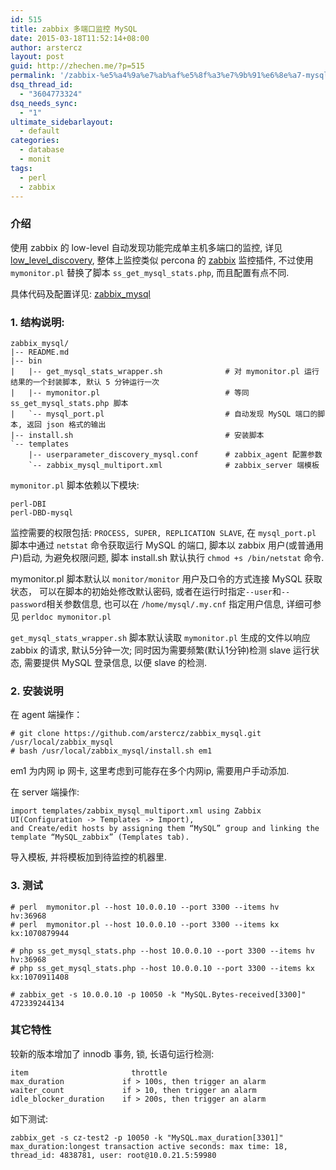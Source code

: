 ```yaml
---
id: 515
title: zabbix 多端口监控 MySQL
date: 2015-03-18T11:52:14+08:00
author: arstercz
layout: post
guid: http://zhechen.me/?p=515
permalink: '/zabbix-%e5%a4%9a%e7%ab%af%e5%8f%a3%e7%9b%91%e6%8e%a7-mysql/'
dsq_thread_id:
  - "3604773324"
dsq_needs_sync:
  - "1"
ultimate_sidebarlayout:
  - default
categories:
  - database
  - monit
tags:
  - perl
  - zabbix
---
```

### 介绍
使用 zabbix 的 low-level 自动发现功能完成单主机多端口的监控, 详见[low_level_discovery](https://www.zabbix.com/documentation/2.2/manual/discovery/low_level_discovery), 整体上监控类似 percona 的 [zabbix](http://www.percona.com/doc/percona-monitoring-plugins/1.1/zabbix/index.html) 监控插件, 不过使用 `mymonitor.pl` 替换了脚本 `ss_get_mysql_stats.php`, 而且配置有点不同.

具体代码及配置详见: [zabbix_mysql](https://github.com/arstercz/zabbix_mysql)


### 1. 结构说明:
```
zabbix_mysql/
|-- README.md
|-- bin
|   |-- get_mysql_stats_wrapper.sh              # 对 mymonitor.pl 运行结果的一个封装脚本, 默认 5 分钟运行一次
|   |-- mymonitor.pl                            # 等同 ss_get_mysql_stats.php 脚本
|   `-- mysql_port.pl                           # 自动发现 MySQL 端口的脚本, 返回 json 格式的输出
|-- install.sh                                  # 安装脚本
`-- templates
    |-- userparameter_discovery_mysql.conf      # zabbix_agent 配置参数
    `-- zabbix_mysql_multiport.xml              # zabbix_server 端模板
```

`mymonitor.pl` 脚本依赖以下模块:
```
perl-DBI
perl-DBD-mysql
```
监控需要的权限包括: `PROCESS, SUPER, REPLICATION SLAVE`, 在 `mysql_port.pl` 脚本中通过 `netstat` 命令获取运行 MySQL 的端口, 脚本以 zabbix 用户(或普通用户)启动, 为避免权限问题, 脚本 install.sh 默认执行 `chmod +s /bin/netstat` 命令.

mymonitor.pl 脚本默认以 `monitor/monitor` 用户及口令的方式连接 MySQL 获取状态， 可以在脚本的初始处修改默认密码, 或者在运行时指定`--user`和`--password`相关参数信息, 也可以在 `/home/mysql/.my.cnf` 指定用户信息, 详细可参见 `perldoc mymonitor.pl`

`get_mysql_stats_wrapper.sh` 脚本默认读取 `mymonitor.pl` 生成的文件以响应 zabbix 的请求, 默认5分钟一次; 同时因为需要频繁(默认1分钟)检测 slave 运行状态, 需要提供 MySQL 登录信息, 以便 slave 的检测.

### 2. 安装说明
在 agent 端操作：
```
# git clone https://github.com/arstercz/zabbix_mysql.git /usr/local/zabbix_mysql
# bash /usr/local/zabbix_mysql/install.sh em1
```
em1 为内网 ip 网卡, 这里考虑到可能存在多个内网ip, 需要用户手动添加.

在 server 端操作:
```
import templates/zabbix_mysql_multiport.xml using Zabbix UI(Configuration -> Templates -> Import), 
and Create/edit hosts by assigning them “MySQL” group and linking the template “MySQL_zabbix” (Templates tab).
```
导入模板, 并将模板加到待监控的机器里.

### 3. 测试
```
# perl  mymonitor.pl --host 10.0.0.10 --port 3300 --items hv
hv:36968
# perl  mymonitor.pl --host 10.0.0.10 --port 3300 --items kx
kx:1070879944

# php ss_get_mysql_stats.php --host 10.0.0.10 --port 3300 --items hv
hv:36968
# php ss_get_mysql_stats.php --host 10.0.0.10 --port 3300 --items kx 
kx:1070911408

# zabbix_get -s 10.0.0.10 -p 10050 -k "MySQL.Bytes-received[3300]"
472339244134
```

### 其它特性

较新的版本增加了 innodb 事务, 锁, 长语句运行检测:
```
item                       throttle
max_duration             if > 100s, then trigger an alarm
waiter_count             if > 10, then trigger an alarm
idle_blocker_duration    if > 200s, then trigger an alarm
```
如下测试:
```
zabbix_get -s cz-test2 -p 10050 -k "MySQL.max_duration[3301]"
max_duration:longest transaction active seconds: max time: 18, thread_id: 4838781, user: root@10.0.21.5:59980
```
